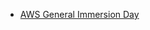 - [AWS General Immersion Day](https://catalog.workshops.aws/general-immersionday/en-US/basic-modules)